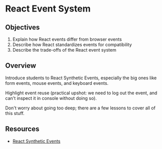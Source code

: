 # React Event System

## Objectives

1. Explain how React events differ from browser events
2. Describe how React standardizes events for compatibility
3. Describe the trade-offs of the React event system

## Overview

Introduce students to React Synthetic Events, especially the big ones like
form events, mouse events, and keyboard events.

Highlight event reuse (practical upshot: we need to log out the event, and can't
inspect it in console without doing so).

Don't worry about going too deep; there are a few lessons to cover all of this
stuff.

## Resources

- [React Synthetic Events](https://facebook.github.io/react/docs/events.html)

